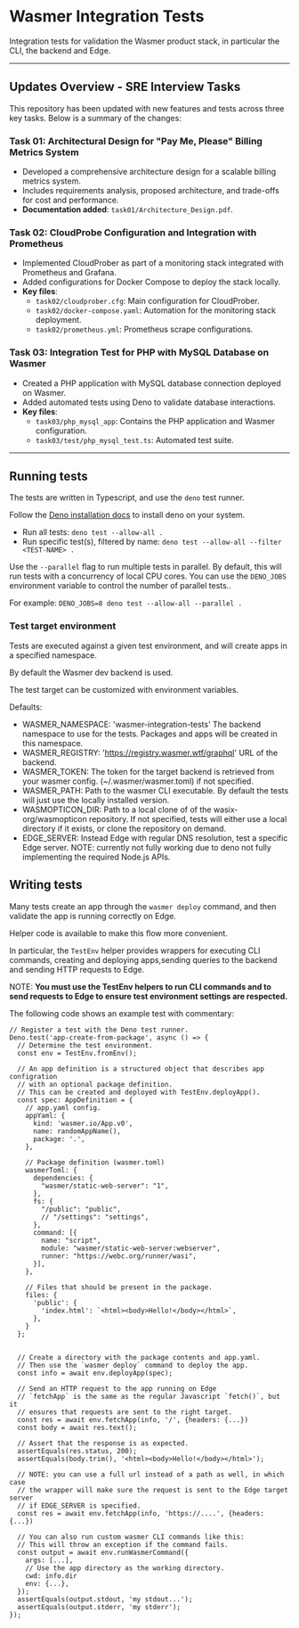# Wasmer Integration Tests

Integration tests for validation the Wasmer product stack, in particular the
CLI, the backend and Edge.

---

## Updates Overview - SRE Interview Tasks

This repository has been updated with new features and tests across three key tasks. Below is a summary of the changes:

### Task 01: Architectural Design for "Pay Me, Please" Billing Metrics System
- Developed a comprehensive architecture design for a scalable billing metrics system.
- Includes requirements analysis, proposed architecture, and trade-offs for cost and performance.
- **Documentation added**: `task01/Architecture_Design.pdf`.

### Task 02: CloudProbe Configuration and Integration with Prometheus
- Implemented CloudProber as part of a monitoring stack integrated with Prometheus and Grafana.
- Added configurations for Docker Compose to deploy the stack locally.
- **Key files**:
  - `task02/cloudprober.cfg`: Main configuration for CloudProber.
  - `task02/docker-compose.yaml`: Automation for the monitoring stack deployment.
  - `task02/prometheus.yml`: Prometheus scrape configurations.

### Task 03: Integration Test for PHP with MySQL Database on Wasmer
- Created a PHP application with MySQL database connection deployed on Wasmer.
- Added automated tests using Deno to validate database interactions.
- **Key files**:
  - `task03/php_mysql_app`: Contains the PHP application and Wasmer configuration.
  - `task03/test/php_mysql_test.ts`: Automated test suite.

---

## Running tests

The tests are written in Typescript, and use the `deno` test runner.

Follow the [Deno installation docs](https://docs.deno.com/runtime/fundamentals/installation/)
to install deno on your system.

* Run all tests:
  `deno test --allow-all .`
* Run specific test(s), filtered by name:
  `deno test --allow-all --filter <TEST-NAME> .`

Use the `--parallel` flag to run multiple tests in parallel.
By default, this will run tests with a concurrency of local CPU cores.
You can use the `DENO_JOBS` environment variable to control the number of
parallel tests..

For example: `DENO_JOBS=8 deno test --allow-all --parallel .`

### Test target environment

Tests are executed against a given test environment, and will create apps in
a specified namespace.

By default the Wasmer dev backend is used.

The test target can be customized with environment variables.

Defaults:
* WASMER_NAMESPACE: 'wasmer-integration-tests'
  The backend namespace to use for the tests.
  Packages and apps will be created in this namespace.
* WASMER_REGISTRY: 'https://registry.wasmer.wtf/graphql'
  URL of the backend.
* WASMER_TOKEN: <null>
  The token for the target backend is retrieved from your wasmer config.
  (~/.wasmer/wasmer.toml) if not specified.
* WASMER_PATH: <null>
  Path to the wasmer CLI executable.
  By default the tests will just use the locally installed version.
* WASMOPTICON_DIR: <null>
  Path to a local clone of of the wasix-org/wasmopticon repository.
  If not specified, tests will either use a local directory if it exists, or
  clone the repository on demand.
* EDGE_SERVER: <null>
  Instead Edge with regular DNS resolution, test a specific Edge server.
  NOTE: currently not fully working due to deno not fully implementing the 
  required Node.js APIs.

## Writing tests

Many tests create an app through the `wasmer deploy` command, and then validate
the app is running correctly on Edge.

Helper code is available to make this flow more convenient.

In particular, the `TestEnv` helper provides wrappers for executing CLI commands,
creating and deploying apps,sending queries to the backend and sending HTTP
requests to Edge.

NOTE: **You must use the TestEnv helpers to run CLI commands and to send requests
to Edge to ensure test environment settings are respected.**

 
The following code shows an example test with commentary:

```
// Register a test with the Deno test runner.
Deno.test('app-create-from-package', async () => {
  // Determine the test environment.
  const env = TestEnv.fromEnv();
 
  // An app definition is a structured object that describes app configration
  // with an optional package definition.
  // This can be created and deployed with TestEnv.deployApp().
  const spec: AppDefinition = {
    // app.yaml config.
    appYaml: {
      kind: 'wasmer.io/App.v0',
      name: randomAppName(),
      package: '.',
    },

    // Package definition (wasmer.toml)
    wasmerToml: {
      dependencies: {
        "wasmer/static-web-server": "1",
      },
      fs: {
        "/public": "public",
        // "/settings": "settings",
      },
      command: [{
        name: "script",
        module: "wasmer/static-web-server:webserver",
        runner: "https://webc.org/runner/wasi",
      }],
    },

    // Files that should be present in the package.
    files: {
      'public': {
        'index.html': `<html><body>Hello!</body></html>`,
      },
    }
  };


  // Create a directory with the package contents and app.yaml.
  // Then use the `wasmer deploy` command to deploy the app.
  const info = await env.deployApp(spec);

  // Send an HTTP request to the app running on Edge
  // `fetchApp` is the same as the regular Javascript `fetch()`, but it
  // ensures that requests are sent to the right target.
  const res = await env.fetchApp(info, '/', {headers: {...})
  const body = await res.text();

  // Assert that the response is as expected.
  assertEquals(res.status, 200);
  assertEquals(body.trim(), '<html><body>Hello!</body></html>');

  // NOTE: you can use a full url instead of a path as well, in which case
  // the wrapper will make sure the request is sent to the Edge target server
  // if EDGE_SERVER is specified.
  const res = await env.fetchApp(info, 'https://....', {headers: {...})

  // You can also run custom wasmer CLI commands like this:
  // This will throw an exception if the command fails.
  const output = await env.runWasmerCommand({
    args: [...],
    // Use the app directory as the working directory.
    cwd: info.dir
    env: {...},
  });
  assertEquals(output.stdout, 'my stdout...');
  assertEquals(output.stderr, 'my stderr');
});
```
